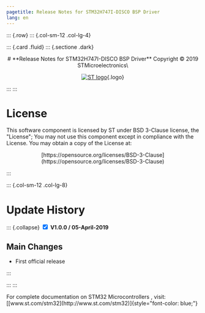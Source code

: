 ```yaml
---
pagetitle: Release Notes for STM32H747I-DISCO BSP Driver
lang: en
---
```


::: {.row}
::: {.col-sm-12 .col-lg-4}

::: {.card .fluid}
::: {.sectione .dark}
<center>
# **Release Notes for STM32H747I-DISCO BSP Driver**
Copyright &copy; 2019 STMicroelectronics\

[![ST logo](../../../_htmresc/st_logo.png)](https://www.st.com){.logo}
</center>
:::
:::

# __License__

This software component is licensed by ST under BSD 3-Clause license, the "License";
You may not use this component except in compliance with the License. You may obtain a copy of the License at:
<center>
[https://opensource.org/licenses/BSD-3-Clause](https://opensource.org/licenses/BSD-3-Clause)
</center>

:::

::: {.col-sm-12 .col-lg-8}

# __Update History__

::: {.collapse}
<input type="checkbox" id="collapse-section1" checked aria-hidden="true">
<label for="collapse-section1" aria-hidden="true">__V1.0.0 / 05-April-2019__</label>
<div>

## Main Changes

-	First official release

</div>
:::

:::
:::

<footer class="sticky">
For complete documentation on STM32 Microcontrollers </mark> ,
visit: [[www.st.com/stm32](http://www.st.com/stm32)]{style="font-color: blue;"}
</footer>
